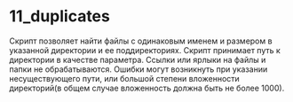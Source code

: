 # 11_duplicates

Скрипт позволяет найти файлы с одинаковым именем и размером в указанной директории и ее поддиректориях.
Скрипт принимает путь к директории в качестве параметра. Ссылки или ярлыки на файлы и папки не обрабатываются. Ошибки могут возникнуть при указании несуществующего пути, или большой степени вложенности директорий(в общем случае вложенность должна быть не более 1000).
